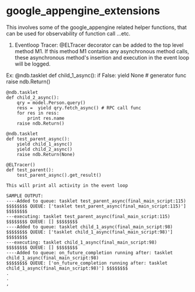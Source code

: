 # google_appengine_extensions

This involves some of the google_appengine related helper functions, that can be used for observability of function call ...etc.

1) Eventloop Tracer:
    @ELTracer decorator can be added to the top level method M1. 
    If this method M1 contains any asynchronous method calls, these asynchronous method's insertion and execution in the event loop will be logged.

  Ex:
    @ndb.tasklet
    def child_1_async():
        if False: yield None # generator func
        raise ndb.Return()
    
    @ndb.tasklet
    def child_2_async():
        qry = model.Person.query()
        ress =  yield qry.fetch_async() # RPC call func
        for res in ress:
            print res.name
        raise ndb.Return()
    
    @ndb.tasklet
    def test_parent_async():
        yield child_1_async()
        yield child_2_async()
        raise ndb.Return(None)

    @ELTracer()  
    def test_parent():
        test_parent_async().get_result()

    This will print all activity in the event loop

    SAMPLE OUTPUT:
    ----Added to queue: tasklet test_parent_async(final_main_script:115)
    $$$$$$$$ QUEUE: ['tasklet test_parent_async(final_main_script:115)'] $$$$$$$$
    ---executing: tasklet test_parent_async(final_main_script:115)
    $$$$$$$$ QUEUE: [] $$$$$$$$
    ----Added to queue: tasklet child_1_async(final_main_script:98)
    $$$$$$$$ QUEUE: ['tasklet child_1_async(final_main_script:98)'] $$$$$$$$
    ---executing: tasklet child_1_async(final_main_script:98)
    $$$$$$$$ QUEUE: [] $$$$$$$$
    ----Added to queue: on_future_completion running after: tasklet child_1_async(final_main_script:98)
    $$$$$$$$ QUEUE: ['on_future_completion running after: tasklet child_1_async(final_main_script:98)'] $$$$$$$$
    .
    .
    ,



    
    

